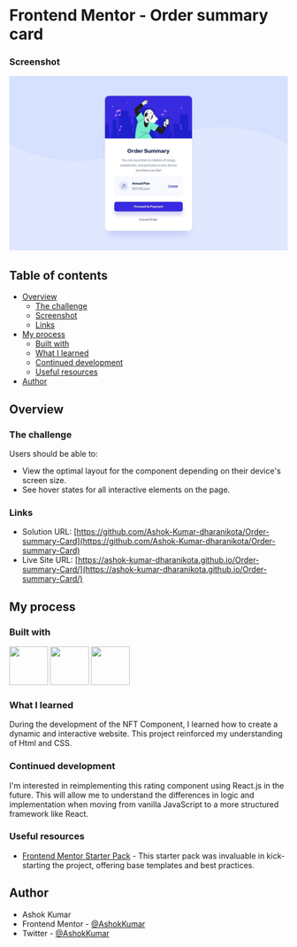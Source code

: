 
# Frontend Mentor - Order summary card

### Screenshot

![Rating Component Screenshot](./design/desktop-design.jpg)


## Table of contents

- [Overview](#overview)
  - [The challenge](#the-challenge)
  - [Screenshot](#screenshot)
  - [Links](#links)
- [My process](#my-process)
  - [Built with](#built-with)
  - [What I learned](#what-i-learned)
  - [Continued development](#continued-development)
  - [Useful resources](#useful-resources)
- [Author](#author)

## Overview

### The challenge

Users should be able to:

- View the optimal layout for the component depending on their device's screen size.
- See hover states for all interactive elements on the page.


### Links

- Solution URL: [https://github.com/Ashok-Kumar-dharanikota/Order-summary-Card](https://github.com/Ashok-Kumar-dharanikota/Order-summary-Card)
- Live Site URL: [https://ashok-kumar-dharanikota.github.io/Order-summary-Card/](https://ashok-kumar-dharanikota.github.io/Order-summary-Card/)

## My process

### Built with

<img src="https://cdn3d.iconscout.com/3d/free/thumb/free-html-5728485-4781249.png" width="70" height="70">
<img src="https://cdn3d.iconscout.com/3d/free/thumb/free-css3-4387639-3640300.png?f=webp" width="70" height="70">
<img src="https://static.vecteezy.com/system/resources/previews/012/697/298/original/3d-javascript-logo-design-free-png.png" width="70" height="70">

### What I learned

During the development of the NFT Component, I learned how to create a dynamic and interactive website. This project reinforced my understanding of Html and CSS.

### Continued development

I'm interested in reimplementing this rating component using React.js in the future. This will allow me to understand the differences in logic and implementation when moving from vanilla JavaScript to a more structured framework like React.

### Useful resources

- [Frontend Mentor Starter Pack](https://www.frontendmentor.io/starter-pack) - This starter pack was invaluable in kick-starting the project, offering base templates and best practices.

## Author

- Ashok Kumar
- Frontend Mentor - [@AshokKumar](https://www.frontendmentor.io/profile/Ashok-Kumar-dharanikota)
- Twitter - [@AshokKumar](https://twitter.com/AshokKu76843348)
